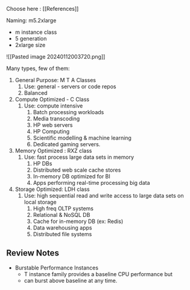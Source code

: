 Choose here : [[References]] 

Naming: m5.2xlarge
- m instance class
- 5 generation
- 2xlarge size

![[Pasted image 20240112003720.png]]

Many types, few of them:
1. General Purpose: M T A Classes
	1. Use: general - servers or code repos 
	2. Balanced
2.  Compute Optimized - C Class
	1. Use: compute intensive
		1. Batch processing workloads
		2. Media transcoding 
		3. HP web servers
		4. HP Computing 
		5. Scientific modelling & machine learning 
		6. Dedicated gaming servers. 
3.  Memory Optimized : RXZ class
	1. Use: fast process large data sets in memory
		1. HP DBs
		2. Distributed web scale cache stores
		3. In-memory DB optimized for BI 
		4. Apps performing real-time processing big data
4.  Storage Optimized: LDH class
	1. Use: high sequential read and write access to large data sets on local storage 
		1. High freq OLTP systems
		2. Relational & NoSQL DB
		3. Cache for in-memory DB (ex: Redis)
		4. Data warehousing apps
		5. Distributed file systems


## Review Notes
- Burstable Performance Instances
	- T instance family provides a baseline CPU performance but 
	- can burst above baseline at any time.